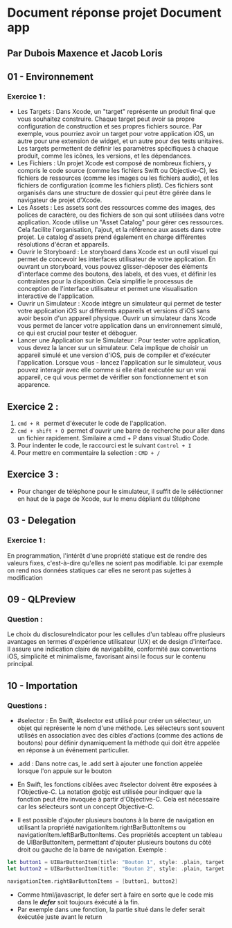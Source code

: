 # Document réponse projet Document app

## Par Dubois Maxence et Jacob Loris

## 01 - Environnement

### Exercice 1 : 

- Les Targets : Dans Xcode, un "target" représente un produit final que vous souhaitez construire. Chaque target peut avoir sa propre configuration de construction et ses propres fichiers source. Par exemple, vous pourriez avoir un target pour votre application iOS, un autre pour une extension de widget, et un autre pour des tests unitaires. Les targets permettent de définir les paramètres spécifiques à chaque produit, comme les icônes, les versions, et les dépendances.
- Les Fichiers : Un projet Xcode est composé de nombreux fichiers, y compris le code source (comme les fichiers Swift ou Objective-C), les fichiers de ressources (comme les images ou les fichiers audio), et les fichiers de configuration (comme les fichiers plist). Ces fichiers sont organisés dans une structure de dossier qui peut être gérée dans le navigateur de projet d’Xcode.
- Les Assets : Les assets sont des ressources comme des images, des polices de caractère, ou des fichiers de son qui sont utilisées dans votre application. Xcode utilise un "Asset Catalog" pour gérer ces ressources. Cela facilite l'organisation, l'ajout, et la référence aux assets dans votre projet. Le catalog d'assets prend également en charge différentes résolutions d'écran et appareils.
- Ouvrir le Storyboard : Le storyboard dans Xcode est un outil visuel qui permet de concevoir les interfaces utilisateur de votre application. En ouvrant un storyboard, vous pouvez glisser-déposer des éléments d'interface comme des boutons, des labels, et des vues, et définir les contraintes pour la disposition. Cela simplifie le processus de conception de l'interface utilisateur et permet une visualisation interactive de l'application.
- Ouvrir un Simulateur : Xcode intègre un simulateur qui permet de tester votre application iOS sur différents appareils et versions d'iOS sans avoir besoin d'un appareil physique. Ouvrir un simulateur dans Xcode vous permet de lancer votre application dans un environnement simulé, ce qui est crucial pour tester et déboguer.
- Lancer une Application sur le Simulateur : Pour tester votre application, vous devez la lancer sur un simulateur. Cela implique de choisir un appareil simulé et une version d'iOS, puis de compiler et d'exécuter l'application. Lorsque vous - lancez l'application sur le simulateur, vous pouvez interagir avec elle comme si elle était exécutée sur un vrai appareil, ce qui vous permet de vérifier son fonctionnement et son apparence.

## Exercice 2 : 
1. ```cmd + R ``` permet d'éxecuter le code de l'application.
2.  ```cmd + shift + O ```permet d'ouvrir une barre de recherche pour aller dans un fichier rapidement. Similaire a cmd + P dans visual Studio Code.
3. Pour indenter le code, le raccourci est le suivant ``` Control + I ```
4. Pour mettre en commentaire la selection : ```CMD + /```

## Exercice 3 : 
- Pour changer de téléphone pour le simulateur, il suffit de le séléctionner en haut de la page de Xcode, sur le menu dépliant du téléphone


## 03 - Delegation

### Exercice 1 :
En programmation, l'intérêt d'une propriété statique est de rendre des valeurs fixes, c'est-à-dire qu'elles ne soient pas modifiable. Ici par exemple on rend nos données statiques car elles ne seront pas sujettes à modification

## 09 - QLPreview

### Question :
Le choix du disclosureIndicator pour les cellules d'un tableau offre plusieurs avantages en termes d'expérience utilisateur (UX) et de design d'interface. Il assure une indication claire de navigabilité, conformité aux conventions iOS, simplicité et minimalisme, favorisant ainsi le focus sur le contenu principal. 

## 10 - Importation 

### Questions :

- #selector :
En Swift, #selector est utilisé pour créer un sélecteur, un objet qui représente le nom d'une méthode. Les sélecteurs sont souvent utilisés en association avec des cibles d'actions (comme des actions de boutons) pour définir dynamiquement la méthode qui doit être appelée en réponse à un événement particulier.

- .add : Dans notre cas, le .add sert à ajouter une fonction appelée lorsque l'on appuie sur le bouton

- En Swift, les fonctions ciblées avec #selector doivent être exposées à l'Objective-C. La notation @objc est utilisée pour indiquer que la fonction peut être invoquée à partir d'Objective-C. Cela est nécessaire car les sélecteurs sont un concept Objective-C. 

- Il est possible d'ajouter plusieurs boutons à la barre de navigation en utilisant la propriété navigationItem.rightBarButtonItems ou navigationItem.leftBarButtonItems. Ces propriétés acceptent un tableau de UIBarButtonItem, permettant d'ajouter plusieurs boutons du côté droit ou gauche de la barre de navigation.
Exemple :
```swift
let button1 = UIBarButtonItem(title: "Bouton 1", style: .plain, target: self, action: #selector(bouton1Tapped))
let button2 = UIBarButtonItem(title: "Bouton 2", style: .plain, target: self, action: #selector(bouton2Tapped))

navigationItem.rightBarButtonItems = [button1, button2]
```
- Comme html/javascript, le defer sert à faire en sorte que le code mis dans le ***defer*** soit toujours éxécuté à la fin.
- Par exemple dans une fonction, la partie situé dans le defer serait éxécutée juste avant le return


